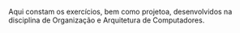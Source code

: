 Aqui constam os exercícios, bem como projetoa, desenvolvidos na disciplina de Organização e Arquitetura de Computadores.
